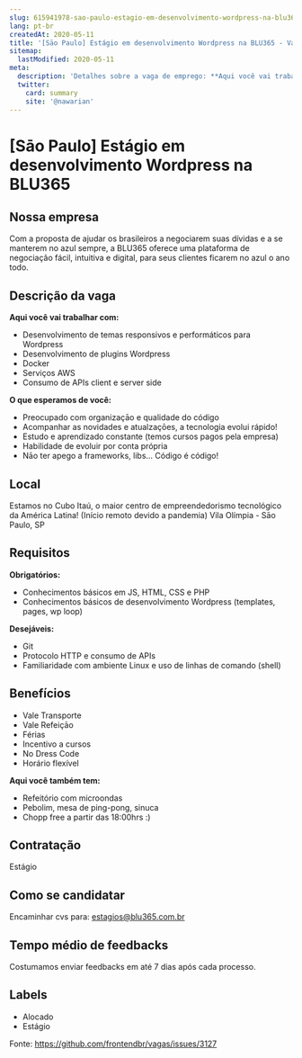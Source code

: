 ```yaml
---
slug: 615941978-sao-paulo-estagio-em-desenvolvimento-wordpress-na-blu365
lang: pt-br
createdAt: 2020-05-11
title: '[Sāo Paulo] Estágio em desenvolvimento Wordpress na BLU365 - Vaga de Emprego'
sitemap:
  lastModified: 2020-05-11
meta:
  description: 'Detalhes sobre a vaga de emprego: **Aqui você vai trabalhar com:** - Desenvolvimento de temas responsivos e performáticos para Wordpress - Desenvolvimento de plugins Wordpress - Docker - Serviços AWS - Consumo de APIs client e server side **O que esperamos de você:** - Preocupado com organizaçāo e qualidade do código - Acompanhar as novidades e atualzaçōes, a tecnologia evolui rápido! - Estudo e aprendizado constante (temos cursos pagos pela empresa) - Habilidade de evoluir por conta própria - Nāo ter apego a frameworks, libs... Código é código!'
  twitter:
    card: summary
    site: '@nawarian'
---
```


# [Sāo Paulo] Estágio em desenvolvimento Wordpress na BLU365

## Nossa empresa

Com a proposta de ajudar os brasileiros a negociarem suas dívidas e a se manterem no azul sempre, a BLU365 oferece uma plataforma de negociação fácil, intuitiva e digital, para seus clientes ficarem no azul o ano todo.

## Descrição da vaga

**Aqui você vai trabalhar com:**

- Desenvolvimento de temas responsivos e performáticos para Wordpress
- Desenvolvimento de plugins Wordpress
- Docker
- Serviços AWS
- Consumo de APIs client e server side

**O que esperamos de você:**

- Preocupado com organizaçāo e qualidade do código
- Acompanhar as novidades e atualzaçōes, a tecnologia evolui rápido!
- Estudo e aprendizado constante (temos cursos pagos pela empresa)
- Habilidade de evoluir por conta própria
- Nāo ter apego a frameworks, libs... Código é código!

## Local

Estamos no Cubo Itaú, o maior centro de empreendedorismo tecnológico da América Latina!
(Início remoto devido a pandemia)
Vila Olímpia - Sāo Paulo, SP

## Requisitos

**Obrigatórios:**
- Conhecimentos básicos em JS, HTML, CSS e PHP
- Conhecimentos básicos de desenvolvimento Wordpress (templates, pages, wp loop)

**Desejáveis:**
- Git
- Protocolo HTTP e consumo de APIs
- Familiaridade com ambiente Linux e uso de linhas de comando (shell)

## Benefícios

- Vale Transporte
- Vale Refeiçāo
- Férias
- Incentivo a cursos
- No Dress Code
- Horário flexível

**Aqui você também tem:**
- Refeitório com microondas
- Pebolim, mesa de ping-pong, sinuca
- Chopp free a partir das 18:00hrs :)

## Contratação

Estágio

## Como se candidatar

Encaminhar cvs para: estagios@blu365.com.br

## Tempo médio de feedbacks

Costumamos enviar feedbacks em até 7 dias após cada processo.

## Labels
- Alocado
- Estágio

Fonte: https://github.com/frontendbr/vagas/issues/3127